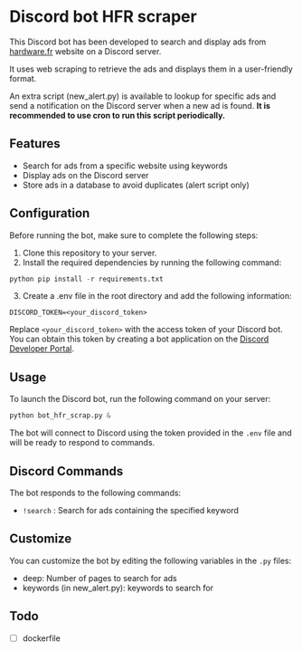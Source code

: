 # Discord bot HFR scraper

This Discord bot has been developed to search and display ads from [hardware.fr](https://forum.hardware.fr/hfr/AchatsVentes/Hardware/liste_sujet-1.htm) website on a Discord server.

It uses web scraping to retrieve the ads and displays them in a user-friendly format.

An extra script (new_alert.py) is available to lookup for specific ads and send a notification on the Discord server when a new ad is found. **It is recommended to use cron to run this script periodically.**

## Features

- Search for ads from a specific website using keywords
- Display ads on the Discord server
- Store ads in a database to avoid duplicates (alert script only)

## Configuration

Before running the bot, make sure to complete the following steps:

1. Clone this repository to your server.
2. Install the required dependencies by running the following command:

```python
python pip install -r requirements.txt
```

3. Create a .env file in the root directory and add the following information:

```
DISCORD_TOKEN=<your_discord_token>
```

Replace `<your_discord_token>` with the access token of your Discord bot. You can obtain this token by creating a bot application on the [Discord Developer Portal](https://discord.com/developers/applications).

## Usage

To launch the Discord bot, run the following command on your server:

```python
python bot_hfr_scrap.py &
```

The bot will connect to Discord using the token provided in the `.env` file and will be ready to respond to commands.

## Discord Commands

The bot responds to the following commands:

- `!search` <keyword>: Search for ads containing the specified keyword

## Customize

You can customize the bot by editing the following variables in the `.py` files:

- deep: Number of pages to search for ads
- keywords (in new_alert.py): keywords to search for

## Todo

- [ ] dockerfile
